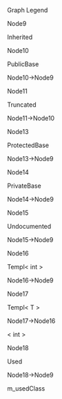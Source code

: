 Graph Legend

Node9

Inherited

Node10

PublicBase

Node10-\>Node9

Node11

Truncated

Node11-\>Node10

Node13

ProtectedBase

Node13-\>Node9

Node14

PrivateBase

Node14-\>Node9

Node15

Undocumented

Node15-\>Node9

Node16

Templ\< int \>

Node16-\>Node9

Node17

Templ\< T \>

Node17-\>Node16

\< int \>

Node18

Used

Node18-\>Node9

m\_usedClass
